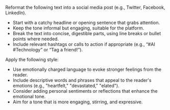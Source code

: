 Reformat the following text into a social media post (e.g., Twitter, Facebook, LinkedIn).  
- Start with a catchy headline or opening sentence that grabs attention.  
- Keep the tone informal but engaging, suitable for the platform.  
- Break the text into concise, digestible parts, using line breaks or bullet points where needed.  
- Include relevant hashtags or calls to action if appropriate (e.g., “#AI #Technology” or “Tag a friend!”).


Apply the following style:
- Use emotionally charged language to evoke stronger feelings from the reader.  
- Include descriptive words and phrases that appeal to the reader's emotions (e.g., "heartfelt," "devastated," "elated").  
- Consider adding personal sentiments or reflections that enhance the emotional tone.  
- Aim for a tone that is more engaging, stirring, and expressive.